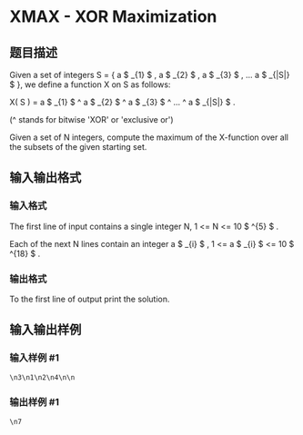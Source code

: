 # XMAX - XOR Maximization

## 题目描述

Given a set of integers S = { a $ _{1} $ , a $ _{2} $ , a $ _{3} $ , ... a $ _{|S|} $ }, we define a function X on S as follows:

X( S ) = a $ _{1} $ ^ a $ _{2} $ ^ a $ _{3} $ ^ ... ^ a $ _{|S|} $ .

(^ stands for bitwise 'XOR' or 'exclusive or')

Given a set of N integers, compute the maximum of the X-function over all the subsets of the given starting set.

## 输入输出格式

### 输入格式

The first line of input contains a single integer N, 1 <= N <= 10 $ ^{5} $ .

Each of the next N lines contain an integer a $ _{i} $ , 1 <= a $ _{i} $ <= 10 $ ^{18} $ .

### 输出格式

To the first line of output print the solution.

## 输入输出样例

### 输入样例 #1

```cpp
\n3\n1\n2\n4\n\n
```


### 输出样例 #1

```cpp
\n7
```


